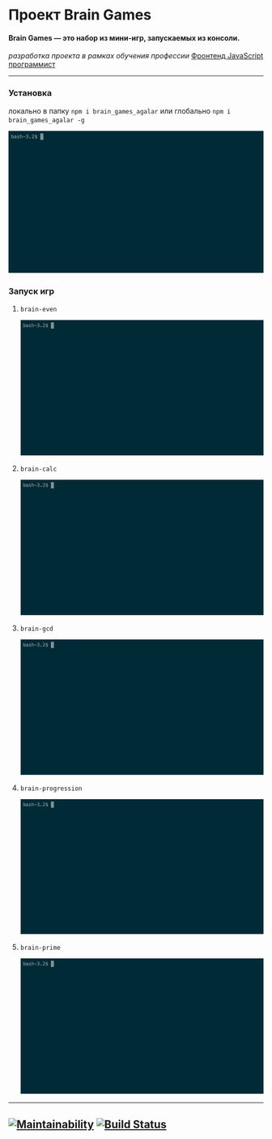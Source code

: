 # Проект Brain Games

#### Brain Games — это набор из мини-игр, запускаемых из консоли.
*разработка проекта в рамках обучения профессии* [Фронтенд JavaScript программист](https://ru.hexlet.io/professions/frontend)
___

### Установка
локально в папку `npm i brain_games_agalar`
или глобально `npm i brain_games_agalar -g`

![](asciinema/install.gif)

### Запуск игр
1) `brain-even`

	![](asciinema/even.gif)

2) `brain-calc`

	![](asciinema/calc.gif)

3) `brain-gcd`

	![](asciinema/gcd.gif)

4) `brain-progression`

	![](asciinema/progression.gif)

5) `brain-prime`
	
	![](asciinema/prime.gif)

---
[![Maintainability](https://api.codeclimate.com/v1/badges/9037b430af4b297d3123/maintainability)](https://codeclimate.com/github/agalar/project-lvl1-s474/maintainability)
[![Build Status](https://travis-ci.org/agalar/make-brains.svg?branch=master)](https://travis-ci.org/agalar/make-brains)
---
